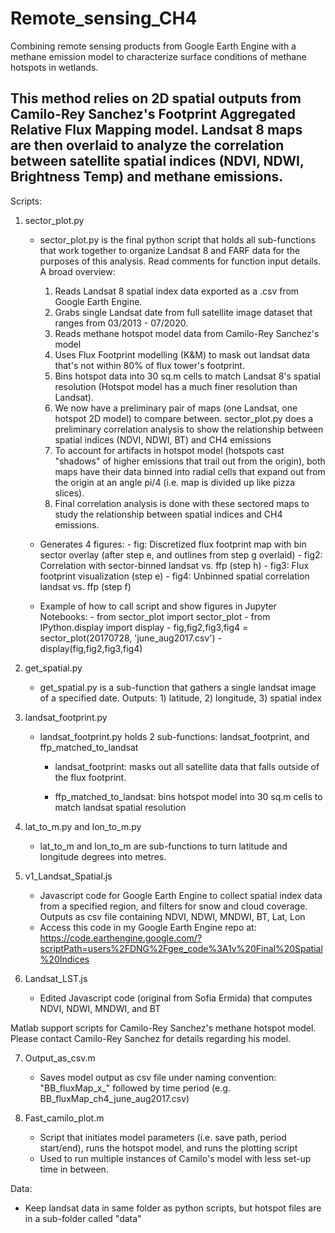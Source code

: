 # Remote_sensing_CH4
Combining remote sensing products from Google Earth Engine with a methane emission model to characterize surface conditions of methane hotspots in wetlands. 

This method relies on 2D spatial outputs from Camilo-Rey Sanchez's Footprint Aggregated Relative Flux Mapping model. Landsat 8 maps are then overlaid to analyze the correlation between satellite spatial indices (NDVI, NDWI, Brightness Temp) and methane emissions.
----------------------------------------------------------

Scripts:
1) sector_plot.py
    - sector_plot.py is the final python script that holds all sub-functions that work together to organize Landsat 8 and FARF data for the purposes of this analysis. Read comments for function input details. A broad overview:

      1) Reads Landsat 8 spatial index data exported as a .csv from Google Earth Engine.
        2) Grabs single Landsat date from full satellite image dataset that ranges from 03/2013 - 07/2020.
        3) Reads methane hotspot model data from Camilo-Rey Sanchez's model
        4) Uses Flux Footprint modelling (K&M) to mask out landsat data that's not within 80% of flux tower's footprint.
        5) Bins hotspot data into 30 sq.m cells to match Landsat 8's spatial resolution (Hotspot model has a much finer resolution than Landsat).
        6) We now have a preliminary pair of maps (one Landsat, one hotspot 2D model) to compare between. sector_plot.py does a preliminary correlation analysis to show the relationship between spatial indices (NDVI, NDWI, BT) and CH4 emissions
        7) To account for artifacts in hotspot model (hotspots cast "shadows"  of higher emissions that trail out from the origin), both maps have their data binned into radial cells that expand out from the origin at an angle pi/4 (i.e. map is divided up like pizza slices). 
        8) Final correlation analysis is done with these sectored maps to study the relationship between spatial indices and CH4 emissions.
    
    - Generates 4 figures: 
          - fig: Discretized flux footprint map with bin sector overlay (after step e, and outlines from step g overlaid)
          - fig2: Correlation with sector-binned landsat vs. ffp (step h)
          - fig3: Flux footprint visualization (step e)
          - fig4: Unbinned spatial correlation landsat vs. ffp (step f)
        
    - Example of how to call script and show figures in Jupyter Notebooks:
          - from sector_plot import sector_plot
          - from IPython.display import display
          - fig,fig2,fig3,fig4 = sector_plot(20170728, 'june_aug2017.csv')
          - display(fig,fig2,fig3,fig4)
    
2) get_spatial.py
    - get_spatial.py is a sub-function that gathers a single landsat image of a specified date. Outputs: 1) latitude, 2) longitude, 3) spatial index

3) landsat_footprint.py
    - landsat_footprint.py holds 2 sub-functions: landsat_footprint, and ffp_matched_to_landsat
        - landsat_footprint: masks out all satellite data that falls outside of the flux footprint. 

        - ffp_matched_to_landsat: bins hotspot model into 30 sq.m cells to match landsat spatial resolution

4) lat_to_m.py and lon_to_m.py
    - lat_to_m and lon_to_m are sub-functions to turn latitude and longitude degrees into metres.

5) v1_Landsat_Spatial.js
    - Javascript code for Google Earth Engine to collect spatial index data from a specified region, and filters for snow and cloud coverage. Outputs as csv file containing NDVI, NDWI, MNDWI, BT, Lat, Lon
    - Access this code in my Google Earth Engine repo at: https://code.earthengine.google.com/?scriptPath=users%2FDNG%2Fgee_code%3A1v%20Final%20Spatial%20Indices

6) Landsat_LST.js
    - Edited Javascript code (original from Sofia Ermida) that computes NDVI, NDWI, MNDWI, and BT

Matlab support scripts for Camilo-Rey Sanchez's methane hotspot model. Please contact Camilo-Rey Sanchez for details regarding his model.

7) Output_as_csv.m
    - Saves model output as csv file under naming convention: "BB_fluxMap_x_" followed by time period (e.g. BB_fluxMap_ch4_june_aug2017.csv)
   
9) Fast_camilo_plot.m
    - Script that initiates model parameters (i.e. save path, period start/end), runs the hotspot model, and runs the plotting script
    - Used to run multiple instances of Camilo's model with less set-up time in between.


Data:
- Keep landsat data in same folder as python scripts, but hotspot files are in a sub-folder called "data"

